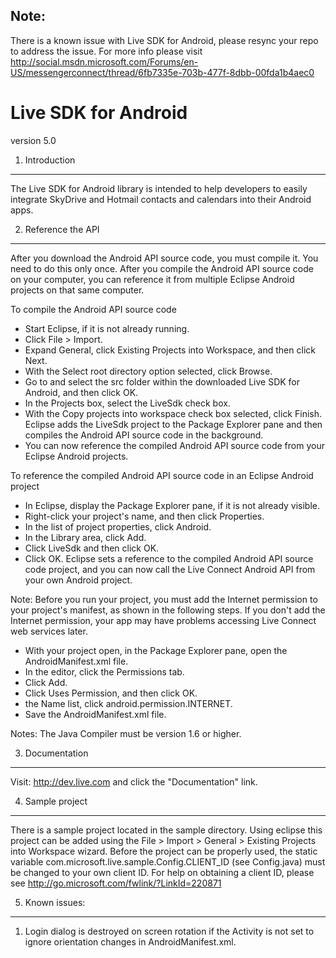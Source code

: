 Note:
-----
There is a known issue with Live SDK for Android, please resync your repo to address the issue. For more info please visit
http://social.msdn.microsoft.com/Forums/en-US/messengerconnect/thread/6fb7335e-703b-477f-8dbb-00fda1b4aec0

Live SDK for Android 
====================

version 5.0

1. Introduction
---------------

The Live SDK for Android library is intended to help developers to easily
integrate SkyDrive and Hotmail contacts and calendars into their Android apps.

2. Reference the API
--------------------

After you download the Android API source code, you must compile it. You need
to do this only once. After you compile the Android API source code on your
computer, you can reference it from multiple Eclipse Android projects on that
same computer.

To compile the Android API source code  
* Start Eclipse, if it is not already running.
* Click File > Import.
* Expand General, click Existing Projects into Workspace, and then click Next.
* With the Select root directory option selected, click Browse.
* Go to and select the src folder within the downloaded Live SDK for Android, and then click OK.
* In the Projects box, select the LiveSdk check box.
* With the Copy projects into workspace check box selected, click Finish.
  Eclipse adds the LiveSdk project to the Package Explorer pane and then
  compiles the Android API source code in the background.
* You can now reference the compiled Android API source code from your Eclipse
  Android projects.

  
To reference the compiled Android API source code in an Eclipse Android
project
* In Eclipse, display the Package Explorer pane, if it is not already visible.
* Right-click your project's name, and then click Properties.
* In the list of project properties, click Android.
* In the Library area, click Add.
* Click LiveSdk and then click OK.
* Click OK. Eclipse sets a reference to the compiled Android API source code
  project, and you can now call the Live Connect Android API from your own
  Android project.

Note: Before you run your project, you must add the Internet permission to your
      project's manifest, as shown in the following steps. If you don't add the
      Internet permission, your app may have problems accessing Live Connect
      web services later.
* With your project open, in the Package Explorer pane, open the AndroidManifest.xml file.
* In the editor, click the Permissions tab.
* Click Add.
* Click Uses Permission, and then click OK.
* the Name list, click android.permission.INTERNET.
* Save the AndroidManifest.xml file.

Notes:
The Java Compiler must be version 1.6 or higher.

3. Documentation
----------------

Visit: http://dev.live.com and click the "Documentation" link. 

4. Sample project
-----------------

There is a sample project located in the sample directory. Using eclipse this project can be added
using the File > Import > General > Existing Projects into Workspace wizard. Before the project can be
properly used, the static variable com.microsoft.live.sample.Config.CLIENT_ID (see Config.java) must
be changed to your own client ID. For help on obtaining a client ID, please see
http://go.microsoft.com/fwlink/?LinkId=220871 

5. Known issues:
----------------

1) Login dialog is destroyed on screen rotation if the Activity is not set to
   ignore orientation changes in AndroidManifest.xml.


